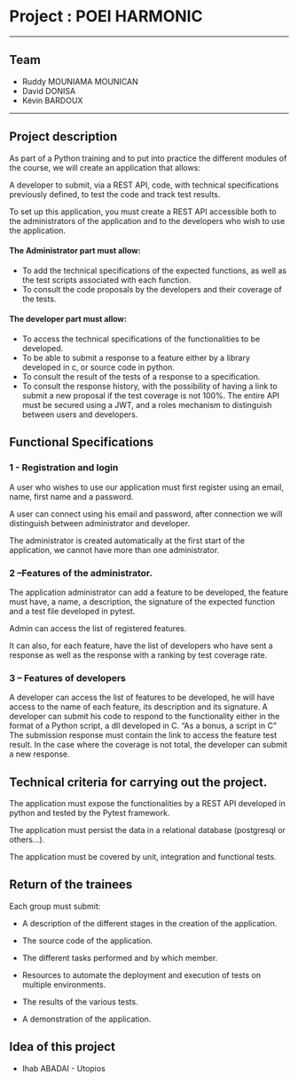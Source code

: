 # Project : POEI HARMONIC

---

## Team
* Ruddy MOUNIAMA MOUNICAN 
* David DONISA 
* Kévin BARDOUX

---
## Project description
As part of a Python training and to put into practice the different modules of the course, we
will create an application that allows:

A developer to submit, via a REST API, code, with technical specifications previously defined,
to test the code and track test results.

To set up this application, you must create a REST API accessible both to the administrators
of the application and to the developers who wish to use the application.

#### The Administrator part must allow:

* To add the technical specifications of the expected functions, as well as the test scripts
associated with each function.
* To consult the code proposals by the developers and their coverage of the tests.

#### The developer part must allow:
* To access the technical specifications of the functionalities to be developed.
* To be able to submit a response to a feature either by a library developed in c, or source
code in python.
* To consult the result of the tests of a response to a specification.
* To consult the response history, with the possibility of having a link to submit a new
proposal if the test coverage is not 100%.
The entire API must be secured using a JWT, and a roles mechanism to distinguish between
users and developers.

## Functional Specifications
### 1 - Registration and login
A user who wishes to use our application must first register using an email, name, first name
and a password.

A user can connect using his email and password, after connection we will distinguish
between administrator and developer.

The administrator is created automatically at the first start of the application, we cannot
have more than one administrator.

### 2 –Features of the administrator.
The application administrator can add a feature to be developed, the feature must have, a
name, a description, the signature of the expected function and a test file developed in
pytest.

Admin can access the list of registered features.

It can also, for each feature, have the list of developers who have sent a response as well as
the response with a ranking by test coverage rate.

### 3 – Features of developers
A developer can access the list of features to be developed, he will have access to the name
of each feature, its description and its signature.
A developer can submit his code to respond to the functionality either in the format of a
Python script, a dll developed in C. “As a bonus, a script in C”
The submission response must contain the link to access the feature test result.
In the case where the coverage is not total, the developer can submit a new response.

## Technical criteria for carrying out the project.
The application must expose the functionalities by a REST API developed in python and
tested by the Pytest framework.

The application must persist the data in a relational database (postgresql or others…).

The application must be covered by unit, integration and functional tests.

## Return of the trainees
Each group must submit:

* A description of the different stages in the creation of the application.

* The source code of the application.

* The different tasks performed and by which member.

* Resources to automate the deployment and execution of tests on multiple environments.

* The results of the various tests.

* A demonstration of the application.


## Idea of this project
* Ihab ABADAI - Utopios